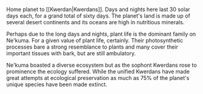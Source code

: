 Home planet to [[Kwerdan|Kwerdans]]. Days and nights here last 30 solar days each, for a grand total of sixty days. The planet's land is made up of several desert continents and its oceans are high in nutritious minerals.

Perhaps due to the long days and nights, plant life is the dominant family on Ne'kuma. For a given value of plant life, certainly. Their photosynthetic processes bare a strong resemblance to plants and many cover their important tissues with bark, but are still ambulatory.

Ne'kuma boasted a diverse ecosystem but as the sophont Kwerdans rose to prominence the ecology suffered. While the unified Kwerdans have made great attempts at ecological preservation as much as 75% of the planet's unique species have been made extinct.